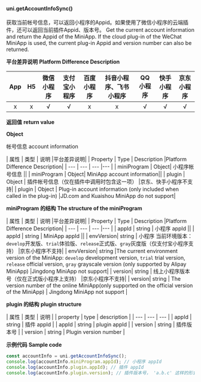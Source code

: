 #### uni.getAccountInfoSync()

获取当前帐号信息，可以返回小程序的Appid。如果使用了微信小程序的云端插件，还可以返回当前插件Appid、版本号。
Get the current account information and return the Appid of the MiniApp. If the cloud plug-in of the WeChat MiniApp is used, the current plug-in Appid and version number can also be returned.

**平台差异说明**
**Platform Difference Description**

|App|H5|微信小程序|支付宝小程序|百度小程序|抖音小程序、飞书小程序|QQ小程序|快手小程序|京东小程序|
|:-:|:-:|:-:|:-:|:-:|:-:|:-:|:-:|:-:|
|x|x|√|√|x|x|√|√|√|

**返回值**
**return value**

**Object**

帐号信息
account information

| 属性 | 类型 | 说明 |平台差异说明|
| Property | Type | Description |Platform Difference Description|
| --- | --- | --- |--- |
| miniProgram | Object| 小程序帐号信息 ||
| miniProgram | Object| MiniApp account information||
| plugin | Object | 插件帐号信息（仅在插件中调用时包含这一项） |京东、快手小程序不支持|
| plugin | Object | Plug-in account information (only included when called in the plug-in) |JD.com and Kuaishou MiniApp do not support|


**miniProgram 的结构**
**The structure of the miniProgram**

| 属性 | 类型 | 说明 |平台差异说明|
| Property | Type | Description |Platform Difference Description|
| --- | --- | --- |--- |
| appId | string | 小程序 appId ||
| appId | string | MiniApp appId ||
| envVersion| string | 小程序 当前环境版本：`develop`开发版、`trial`体验版、`release`正式版、`gray`灰度版（仅支付宝小程序支持） |京东小程序不支持|
| envVersion| string |The current environment version of the MiniApp: `develop` development version, `trial` trial version, `release` official version, `gray` grayscale version (only supported by Alipay MiniApp) |Jingdong MiniApp not support|
| version| string | 线上小程序版本号（仅在正式版小程序上支持） |京东小程序不支持|
| version| string | The version number of the online MiniApp(only supported on the official version of the MiniApp) | Jingdong MiniApp not support |


**plugin 的结构**
**plugin structure**

| 属性 | 类型 | 说明 |
| property | type | description |
| --- | --- | --- |
| appId | string | 插件 appId  |
| appId | string | plugin appId |
| version | string | 插件版本号 |
| version | string | Plugin version number |


**示例代码**
**Sample code**

```js
const accountInfo = uni.getAccountInfoSync();
console.log(accountInfo.miniProgram.appId); // 小程序 appId
console.log(accountInfo.plugin.appId); // 插件 appId
console.log(accountInfo.plugin.version); // 插件版本号， 'a.b.c' 这样的形式
```
